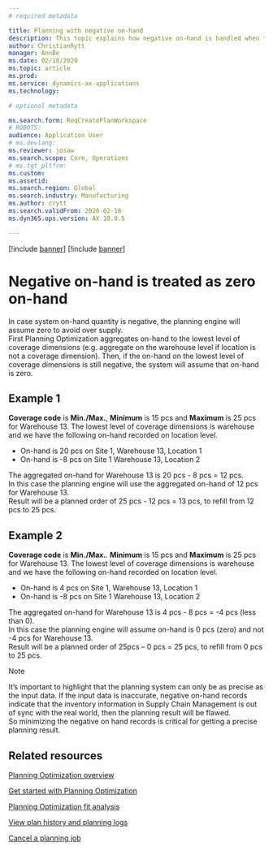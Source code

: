 ```yaml
---
# required metadata

title: Planning with negative on-hand
description: This topic explains how negative on-hand is handled when the Planning Optimization functionality is used. 
author: ChristianRytt
manager: AnnBe
ms.date: 02/18/2020
ms.topic: article
ms.prod: 
ms.service: dynamics-ax-applications
ms.technology: 

# optional metadata

ms.search.form: ReqCreatePlanWorkspace
# ROBOTS: 
audience: Application User
# ms.devlang: 
ms.reviewer: josaw
ms.search.scope: Core, Operations
# ms.tgt_pltfrm: 
ms.custom: 
ms.assetid: 
ms.search.region: Global
ms.search.industry: Manufacturing
ms.author: crytt
ms.search.validFrom: 2020-02-18
ms.dyn365.ops.version: AX 10.0.5

---
```


[!include [banner](../../includes/preview-banner.md)]
[!include [banner](../../includes/banner.md)]

# Negative on-hand is treated as zero on-hand
In case system on-hand quantity is negative, the planning engine will assume zero to avoid over supply.  
First Planning Optimization aggregates on-hand to the lowest level of coverage dimensions (e.g. aggregate on the warehouse level if location is not a coverage dimension). Then, if the on-hand on the lowest level of coverage dimensions is still negative, the system will assume that on-hand is zero.

## Example 1
**Coverage code** is **Min./Max.**, **Minimum** is 15 pcs and **Maximum** is 25 pcs for Warehouse 13.
The lowest level of coverage dimensions is warehouse and we have the following on-hand recorded on location level.
-	On-hand is 20 pcs on Site 1, Warehouse 13, Location 1  
-	On-hand is -8 pcs on Site 1 Warehouse 13, Location 2

The aggregated on-hand for Warehouse 13 is 20 pcs - 8 pcs = 12 pcs.  
In this case the planning engine will use the aggregated on-hand of 12 pcs for Warehouse 13.  
Result will be a planned order of 25 pcs - 12 pcs = 13 pcs, to refill from 12 pcs to 25 pcs.

## Example 2
**Coverage code** is **Min./Max.**. **Minimum** is 15 pcs and **Maximum** is 25 pcs for Warehouse 13.
The lowest level of coverage dimensions is warehouse and we have the following on-hand recorded on location level.
-	On-hand is 4 pcs on Site 1, Warehouse 13, Location 1  
-	On-hand is -8 pcs on Site 1 Warehouse 13, Location 2

The aggregated on-hand for Warehouse 13 is 4 pcs - 8 pcs = -4 pcs (less than 0).  
In this case the planning engine will assume on-hand is 0 pcs (zero) and not -4 pcs for Warehouse 13.  
Result will be a planned order of 25pcs – 0 pcs = 25 pcs, to refill from 0 pcs to 25 pcs.

> [!NOTE]
> It’s important to highlight that the planning system can only be as precise as the input data. If the input data is inaccurate, negative on-hand records indicate that the inventory information in Supply Chain Management is out of sync with the real world,  then the planning result will be flawed.  
So minimizing the negative on hand records is critical for getting a precise planning result.

## Related resources

[Planning Optimization overview](planning-optimization-overview.md)

[Get started with Planning Optimization](get-started.md)

[Planning Optimization fit analysis](planning-optimization-fit-analysis.md)

[View plan history and planning logs](plan-history-logs.md)

[Cancel a planning job](cancel-planning-job.md)
